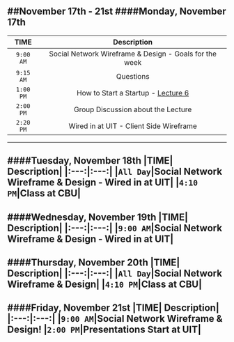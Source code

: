 ##November 17th - 21st
####Monday, November 17th
---
|TIME| Description|
|:---:|:---:|
|`9:00 AM`|Social Network Wireframe & Design - Goals for the week|
|`9:15 AM`|Questions|
|`1:00 PM`|How to Start a Startup - [Lecture 6](https://www.youtube.com/watch?v=n_yHZ_vKjno)|
|`2:00 PM`|Group Discussion about the Lecture|
|`2:20 PM`|Wired in at UIT - Client Side Wireframe|
---
####Tuesday, November 18th
|TIME| Description|
|:---:|:---:|
|`All Day`|Social Network Wireframe & Design  - Wired in at UIT|
|`4:10 PM`|Class at CBU|
---
####Wednesday, November 19th
|TIME| Description|
|:---:|:---:|
|`9:00 AM`|Social Network Wireframe & Design - Wired in at UIT|
---
####Thursday, November 20th
|TIME| Description|
|:---:|:---:|
|`All Day`|Social Network Wireframe & Design|
|`4:10 PM`|Class at CBU|
---
####Friday, November 21st
|TIME| Description|
|:---:|:---:|
|`9:00 AM`|Social Network Wireframe & Design!
|`2:00 PM`|Presentations Start at UIT|
---
